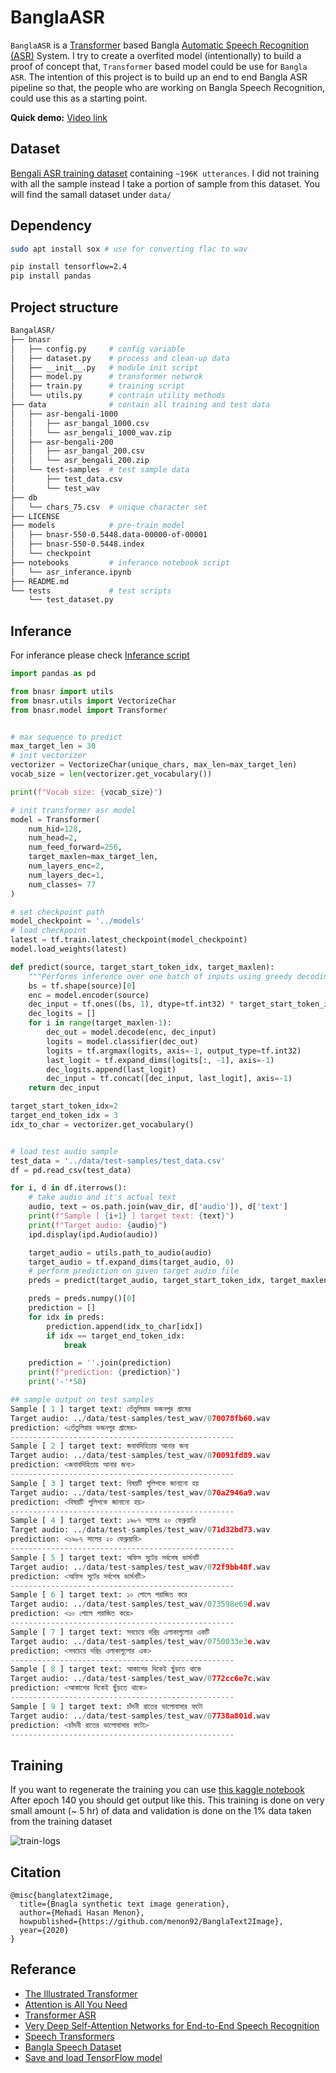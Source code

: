 # BanglaASR
`BanglaASR` is a [Transformer](https://en.wikipedia.org/wiki/Transformer_(machine_learning_model)) based Bangla [Automatic Speech Recognition (ASR)](https://en.wikipedia.org/wiki/Speech_recognition) System. I try to create a overfited model (intentionally) to build a proof of concept that, `Transformer` based model could be use for `Bangla ASR`. The intention of this project is to build up an end to end Bangla ASR pipeline so that, the people who are working on Bangla Speech Recognition, could use this as a starting point.

__Quick demo:__ [Video link](https://www.youtube.com/watch?v=s9nGrG5cF5M&list=PL4wQs28gofOGVZfH0jG0U7dMB-fzA69ph)

## Dataset
[Bengali ASR training dataset](http://openslr.org/53/) containing `~196K utterances`. I did not training with all the sample instead I take a portion of sample from this dataset. You will find the samall dataset under `data/`

## Dependency
```bash
sudo apt install sox # use for converting flac to wav

pip install tensorflow=2.4
pip install pandas
```

## Project structure
```bash
BangalASR/
├── bnasr
│   ├── config.py     # config variable
│   ├── dataset.py    # process and clean-up data
│   ├── __init__.py   # module init script
│   ├── model.py      # transformer netwrok
│   ├── train.py      # training script
│   └── utils.py      # contrain utility methods
├── data              # contain all training and test data
│   ├── asr-bengali-1000
│   │   ├── asr_bangal_1000.csv
│   │   └── asr_bengali_1000_wav.zip
│   ├── asr-bengali-200
│   │   ├── asr_bangal_200.csv
│   │   └── asr_bengali_200.zip
│   └── test-samples  # test sample data
│       ├── test_data.csv
│       └── test_wav
├── db
│   └── chars_75.csv  # unique character set
├── LICENSE
├── models            # pre-train model
│   ├── bnasr-550-0.5448.data-00000-of-00001
│   ├── bnasr-550-0.5448.index
│   └── checkpoint
├── notebooks         # inferance notebook script
│   └── asr_inferance.ipynb
├── README.md
└── tests             # test scripts
    └── test_dataset.py
```

## Inferance
For inferance please check [Inferance script](./notebooks/asr_inferance.ipynb)

```python
import pandas as pd

from bnasr import utils
from bnasr.utils import VectorizeChar
from bnasr.model import Transformer


# max sequence to predict
max_target_len = 30
# init vectorizer
vectorizer = VectorizeChar(unique_chars, max_len=max_target_len)
vocab_size = len(vectorizer.get_vocabulary())

print(f"Vocab size: {vocab_size}")

# init transformer asr model
model = Transformer(
    num_hid=128,
    num_head=2,
    num_feed_forward=256,
    target_maxlen=max_target_len,
    num_layers_enc=2,
    num_layers_dec=1,
    num_classes= 77
)

# set checkpoint path
model_checkpoint = '../models'
# load checkpoint
latest = tf.train.latest_checkpoint(model_checkpoint)
model.load_weights(latest)

def predict(source, target_start_token_idx, target_maxlen):
    """Performs inference over one batch of inputs using greedy decoding."""
    bs = tf.shape(source)[0]
    enc = model.encoder(source)
    dec_input = tf.ones((bs, 1), dtype=tf.int32) * target_start_token_idx
    dec_logits = []
    for i in range(target_maxlen-1):
        dec_out = model.decode(enc, dec_input)
        logits = model.classifier(dec_out)
        logits = tf.argmax(logits, axis=-1, output_type=tf.int32)
        last_logit = tf.expand_dims(logits[:, -1], axis=-1)
        dec_logits.append(last_logit)
        dec_input = tf.concat([dec_input, last_logit], axis=-1)
    return dec_input

target_start_token_idx=2
target_end_token_idx = 3
idx_to_char = vectorizer.get_vocabulary()


# load test audio sample
test_data = '../data/test-samples/test_data.csv'
df = pd.read_csv(test_data)

for i, d in df.iterrows():
    # take audio and it's actual text
    audio, text = os.path.join(wav_dir, d['audio']), d['text']
    print(f"Sample [ {i+1} ] target text: {text}")
    print(f"Target audio: {audio}")
    ipd.display(ipd.Audio(audio))

    target_audio = utils.path_to_audio(audio)
    target_audio = tf.expand_dims(target_audio, 0)
    # perform prediction on given target audio file
    preds = predict(target_audio, target_start_token_idx, target_maxlen=max_target_len)

    preds = preds.numpy()[0]
    prediction = []
    for idx in preds:
        prediction.append(idx_to_char[idx])
        if idx == target_end_token_idx:
            break

    prediction = ''.join(prediction)
    print(f"prediction: {prediction}")
    print('-'*50)

## sample output on test samples
Sample [ 1 ] target text: তেঁতুলিয়ার ভজনপুর গ্রামের
Target audio: ../data/test-samples/test_wav/070078fb60.wav
prediction: <তেঁতুলিয়ার ভজনপুর গ্রামের>
--------------------------------------------------
Sample [ 2 ] target text: জবাবদিহিতায় আনার জন্য
Target audio: ../data/test-samples/test_wav/070091fd89.wav
prediction: <জবাবদিহিতায় আনার জন্য>
--------------------------------------------------
Sample [ 3 ] target text: বিষয়টি পুলিশকে জানানো হয়
Target audio: ../data/test-samples/test_wav/070a2946a9.wav
prediction: <বিষয়টি পুলিশকে জানানো হয়>
--------------------------------------------------
Sample [ 4 ] target text: ১৯৮৭ সালের ২০ ফেব্রুয়ারি
Target audio: ../data/test-samples/test_wav/071d32bd73.wav
prediction: <১৯৮৭ সালের ২০ ফেব্রুয়ারি>
--------------------------------------------------
Sample [ 5 ] target text: অফিস সুটের সর্বশেষ ভার্সনটি
Target audio: ../data/test-samples/test_wav/072f9bb48f.wav
prediction: <অফিস সুটের সর্বশেষ ভার্সনটি>
--------------------------------------------------
Sample [ 6 ] target text: ১০ গোলে পরাজিত করে
Target audio: ../data/test-samples/test_wav/073598e69d.wav
prediction: <১০ গোলে পরাজিত করে>
--------------------------------------------------
Sample [ 7 ] target text: সবচেয়ে দরিদ্র এলাকাগুলোর একটি
Target audio: ../data/test-samples/test_wav/0750033e3e.wav
prediction: <সবচেয়ে দরিদ্র এলাকাগুলোর এক>
--------------------------------------------------
Sample [ 8 ] target text: আকাশের দিকেই ছুঁড়তে থাকে
Target audio: ../data/test-samples/test_wav/0772cc6e7c.wav
prediction: <আকাশের দিকেই ছুঁড়তে থাকে>
--------------------------------------------------
Sample [ 9 ] target text: চাঁদনী রাতের ভালোবাসার ফটো
Target audio: ../data/test-samples/test_wav/07738a801d.wav
prediction: <চাঁদনী রাতের ভালোবাসার ফটো>
--------------------------------------------------
```

## Training

If you want to regenerate the training you can use [this kaggle notebook](https://www.kaggle.com/code/menonbrur/bangla-asr-transformer)
After epoch 140 you should get output like this. This training is done on very small amount (~ 5 hr) of data and validation is done on the 1% data taken from the training dataset

![train-logs](./images/training-logs.png)

## Citation
```
@misc{banglatext2image,
  title={Bnagla synthetic text image generation},
  author={Mehadi Hasan Menon},
  howpublished={https://github.com/menon92/BanglaText2Image},
  year={2020}
}
```

## Referance
- [The Illustrated Transformer](http://jalammar.github.io/illustrated-transformer/)
- [Attention is All You Need](https://papers.nips.cc/paper/2017/file/3f5ee243547dee91fbd053c1c4a845aa-Paper.pdf)
- [Transformer ASR](https://keras.io/examples/audio/transformer_asr/)
- [Very Deep Self-Attention Networks for End-to-End Speech Recognition](https://arxiv.org/pdf/1904.13377.pdf)
- [Speech Transformers](https://ieeexplore.ieee.org/document/8462506)
- [Bangla Speech Dataset](https://bengali.ai/datasets/)
- [Save and load TensorFlow model](https://www.tensorflow.org/tutorials/keras/save_and_load)
